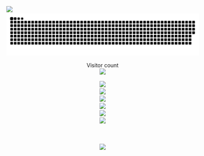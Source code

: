 ![](http://www.gxcw.com/data/attachment/forum/201707/28/1114226wwsg19gas2hihwy.gif)
![](https://raw.githubusercontent.com/PECompact/PECompact/main/assets/github-contribution-grid-snake.svg)
<p align="center"> 
  Visitor count<br>
  <img src="https://profile-counter.glitch.me/PECompact/count.svg" />
</p>
<div align="center"> <img height="137px" src="https://github-readme-stats.vercel.app/api?username=PECompact&hide_title=true&hide_border=true&show_icons=trueline_height=21&text_color=000&icon_color=125&bg_color=9,ea6161,ffc64d,fffc4d,52fa5a&theme=radical" /> </div>
<div align="center"> <img src="https://github-readme-stats.vercel.app/api/top-langs/?username=PECompact&hide_title=true&hide_border=true&layout=compact&langs_count=6&text_color=000&icon_color=fff&bg_color=0,52fa5a,4dfcff,c64dff&theme=radical" /> </div>
<div align="center"> <img src="https://github-profile-trophy.vercel.app/?username=PECompact" /> </div>
<div align="center"> <img src="https://visitor-badge.glitch.me/badge?page_id=PECompact" /> </div>
<div align="center"> <img src="https://activity-graph.herokuapp.com/graph?username=PECompact&theme=xcode" /> </div>
<div align="center"> <img src="https://github-readme-streak-stats.herokuapp.com/?user=PECompact" /> </div>
<h1 align="center"> <a href="https://sunguoqi.com/"> <img src="https://readme-typing-svg.herokuapp.com/?lines=console.log(%22Hi%2C%20Visiters!%22);To be or not to be,that's a question...&center=true&size=27"> </a> </h1>
